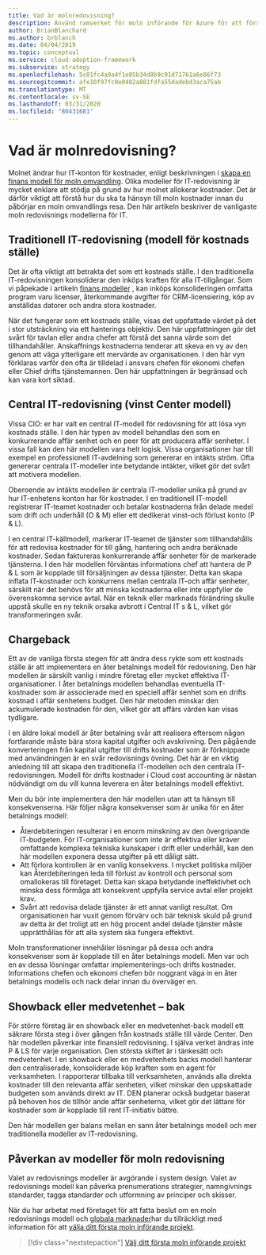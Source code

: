 ```yaml
---
title: Vad är molnredovisning?
description: Använd ramverket för moln införande för Azure för att förstå vanliga modeller för moln redovisning för den när du påbörjar din moln migrerings resa.
author: BrianBlanchard
ms.author: brblanch
ms.date: 04/04/2019
ms.topic: conceptual
ms.service: cloud-adoption-framework
ms.subservice: strategy
ms.openlocfilehash: 5c01fc4a0a4f1e05b34d8b9c91d71761a6e86f73
ms.sourcegitcommit: afe10f97fc0e0402a881fdfa55dadebd3aca75ab
ms.translationtype: MT
ms.contentlocale: sv-SE
ms.lasthandoff: 03/31/2020
ms.locfileid: "80431681"
---
```

<!-- cSpell:ignore CIOs -->

<!-- markdownlint-disable MD026 -->

# <a name="what-is-cloud-accounting"></a>Vad är molnredovisning?

Molnet ändrar hur IT-konton för kostnader, enligt beskrivningen i [skapa en finans modell för moln omvandling](./financial-models.md). Olika modeller för IT-redovisning är mycket enklare att stödja på grund av hur molnet allokerar kostnader. Det är därför viktigt att förstå hur du ska ta hänsyn till moln kostnader innan du påbörjar en moln omvandlings resa. Den här artikeln beskriver de vanligaste moln redovisnings modellerna för IT.

## <a name="traditional-it-accounting-cost-center-model"></a>Traditionell IT-redovisning (modell för kostnads ställe)

Det är ofta viktigt att betrakta det som ett kostnads ställe. I den traditionella IT-redovisningen konsoliderar den inköps kraften för alla IT-tillgångar. Som vi påpekade i artikeln [finans modeller](./financial-models.md) , kan inköps konsolideringen omfatta program varu licenser, återkommande avgifter för CRM-licensiering, köp av anställdas datorer och andra stora kostnader.

När det fungerar som ett kostnads ställe, visas det uppfattade värdet på det i stor utsträckning via ett hanterings objektiv. Den här uppfattningen gör det svårt för tavlan eller andra chefer att förstå det sanna värde som det tillhandahåller. Anskaffnings kostnaderna tenderar att skeva en vy av den genom att väga ytterligare ett mervärde av organisationen. I den här vyn förklaras varför den ofta är tilldelad i ansvars chefen för ekonomi chefen eller Chief drifts tjänstemannen. Den här uppfattningen är begränsad och kan vara kort siktad.

## <a name="central-it-accounting-profit-center-model"></a>Central IT-redovisning (vinst Center modell)

Vissa CIO: er har valt en central IT-modell för redovisning för att lösa vyn kostnads ställe. I den här typen av modell behandlas den som en konkurrerande affär senhet och en peer för att producera affär senheter. I vissa fall kan den här modellen vara helt logisk. Vissa organisationer har till exempel en professionell IT-avdelning som genererar en intäkts ström. Ofta genererar centrala IT-modeller inte betydande intäkter, vilket gör det svårt att motivera modellen.

Oberoende av intäkts modellen är centrala IT-modeller unika på grund av hur IT-enhetens konton har för kostnader. I en traditionell IT-modell registrerar IT-teamet kostnader och betalar kostnaderna från delade medel som drift och underhåll (O & M) eller ett dedikerat vinst-och förlust konto (P & L).

I en central IT-källmodell, markerar IT-teamet de tjänster som tillhandahålls för att redovisa kostnader för till gång, hantering och andra beräknade kostnader. Sedan faktureras konkurrerande affär senheter för de markerade tjänsterna. I den här modellen förväntas informations chef att hantera de P & L som är kopplade till försäljningen av dessa tjänster. Detta kan skapa inflata IT-kostnader och konkurrens mellan centrala IT-och affär senheter, särskilt när det behövs för att minska kostnaderna eller inte uppfyller de överenskomna service avtal. När en teknik eller marknads förändring skulle uppstå skulle en ny teknik orsaka avbrott i Central IT s & L, vilket gör transformeringen svår.

## <a name="chargeback"></a>Chargeback

Ett av de vanliga första stegen för att ändra dess rykte som ett kostnads ställe är att implementera en åter betalnings modell för redovisning. Den här modellen är särskilt vanlig i mindre företag eller mycket effektiva IT-organisationer. I åter betalnings modellen behandlas eventuella IT-kostnader som är associerade med en speciell affär senhet som en drifts kostnad i affär senhetens budget. Den här metoden minskar den ackumulerade kostnaden för den, vilket gör att affärs värden kan visas tydligare.

I en äldre lokal modell är åter betalning svår att realisera eftersom någon fortfarande måste bära stora kapital utgifter och avskrivning. Den pågående konverteringen från kapital utgifter till drifts kostnader som är förknippade med användningen är en svår redovisnings övning. Det här är en viktig anledning till att skapa den traditionella IT-modellen och den centrala IT-redovisningen. Modell för drifts kostnader i Cloud cost accounting är nästan nödvändigt om du vill kunna leverera en åter betalnings modell effektivt.

Men du bör inte implementera den här modellen utan att ta hänsyn till konsekvenserna. Här följer några konsekvenser som är unika för en åter betalnings modell:

- Återdebiteringen resulterar i en enorm minskning av den övergripande IT-budgeten. För IT-organisationer som inte är effektiva eller kräver omfattande komplexa tekniska kunskaper i drift eller underhåll, kan den här modellen exponera dessa utgifter på ett dåligt sätt.
- Att förlora kontrollen är en vanlig konsekvens. I mycket politiska miljöer kan Återdebiteringen leda till förlust av kontroll och personal som omallokeras till företaget. Detta kan skapa betydande ineffektivhet och minska dess förmåga att konsekvent uppfylla service avtal eller projekt krav.
- Svårt att redovisa delade tjänster är ett annat vanligt resultat. Om organisationen har vuxit genom förvärv och bär teknisk skuld på grund av detta är det troligt att en hög procent andel delade tjänster måste upprätthållas för att alla system ska fungera effektivt.

Moln transformationer innehåller lösningar på dessa och andra konsekvenser som är kopplade till en åter betalnings modell. Men var och en av dessa lösningar omfattar implementerings-och drifts kostnader. Informations chefen och ekonomi chefen bör noggrant väga in en åter betalnings modells och nack delar innan du överväger en.

## <a name="showback-or-awareness-back"></a>Showback eller medvetenhet – bak

För större företag är en showback eller en medvetenhet-back modell ett säkrare första steg i över gången från kostnads ställe till värde Center. Den här modellen påverkar inte finansiell redovisning. I själva verket ändras inte P & LS för varje organisation. Den största skiftet är i tänkesätt och medvetenhet. I en showback eller en medvetenhets backs modell hanterar den centraliserade, konsoliderade köp kraften som en agent för verksamheten. I rapporterar tillbaka till verksamheten, används alla direkta kostnader till den relevanta affär senheten, vilket minskar den uppskattade budgeten som används direkt av IT. DEN planerar också budgetar baserat på behoven hos de tillhör ande affär senheterna, vilket gör det lättare för kostnader som är kopplade till rent IT-initiativ bättre.

Den här modellen ger balans mellan en sann åter betalnings modell och mer traditionella modeller av IT-redovisning.

## <a name="impact-of-cloud-accounting-models"></a>Påverkan av modeller för moln redovisning

Valet av redovisnings modeller är avgörande i system design. Valet av redovisnings modell kan påverka prenumerations strategier, namngivnings standarder, tagga standarder och utformning av principer och skisser.

När du har arbetat med företaget för att fatta beslut om en moln redovisnings modell och [globala marknader](./global-markets.md)har du tillräckligt med information för att [välja ditt första moln införande projekt](./first-adoption-project.md).

> [!div class="nextstepaction"]
> [Välj ditt första moln införande projekt](./first-adoption-project.md)
